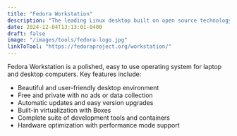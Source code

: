 ```yaml
---
title: "Fedora Workstation"
description: "The leading Linux desktop built on open source technology"
date: 2024-12-04T13:13:01-0400
draft: false
image: "/images/tools/fedora-logo.jpg"
linkToTool: "https://fedoraproject.org/workstation/"
---
```

Fedora Workstation is a polished, easy to use operating system for laptop and desktop computers. Key features include:
- Beautiful and user-friendly desktop environment
- Free and private with no ads or data collection
- Automatic updates and easy version upgrades
- Built-in virtualization with Boxes
- Complete suite of development tools and containers
- Hardware optimization with performance mode support
